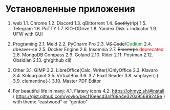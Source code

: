 Установленные приложения
==========================================

1. web
	1.1. Chrome
	1.2. Discord
	1.3. qBittorrent
	1.4. ~~Spotify~~(rip)
	1.5. Telegram
	1.6. PuTTY
	1.7. KIO-GDrive
	1.8. Yandex Disk + indicator
	1.9. UFW with GUI
	
2. Programing
	2.1. Meld
	2.2. PyCharm Pro
	2.3. ~~VS Code~~/<font style="color:green">Codium</font>
	2.4. dbeaver-ce
	2.5. Docker Engine
	2.6. Insomnia
	2.7. ~~Bloomrpc~~  <font style="color:red">deprecated</font>
	2.8. MongoDB Compass
	2.9. Goland
	2.10. Rider
	2.11. Postman
	2.12. Obsidian
	2.13. gh(github cli)
	
3. Other
	3.1. GIMP
	3.2. LibreOffice(Calc, Writer)/OnlyOffice
	3.3. Klavaro
	3.4. Kolourpaint
	3.5. VirtualBox
	3.6. 
	3.7. Foxit Reader
	3.8. smplayer(-)
	3.9. clementine(-)
	3.10. Master PDF Editor

4. For beautiful life in manj:
	4.1. Flatery icons
	4.2. https://ohmyz.sh/#install ( https://gist.github.com/yovko/becf16eecd3a1f69a4e320a95689249e )
	with theme “eastwood” or “gentoo”
